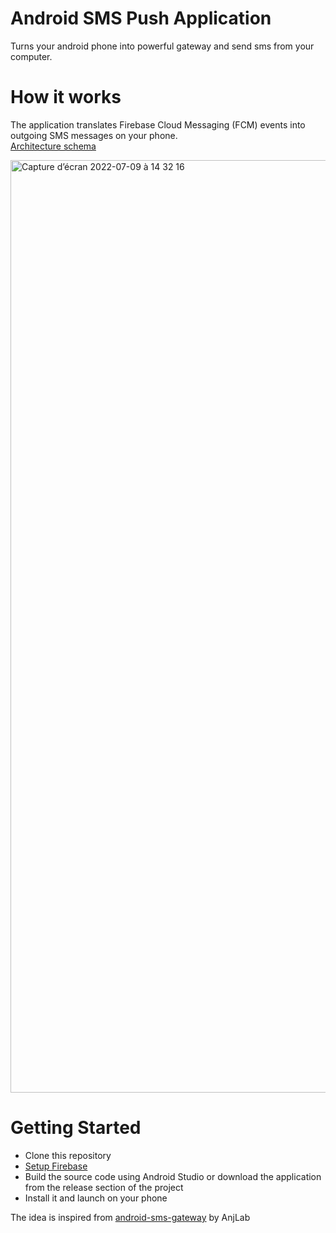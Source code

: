 # Android SMS Push Application
Turns your android phone into powerful gateway and send sms from your computer.

# How it works
The application translates Firebase Cloud Messaging (FCM) events into outgoing SMS messages on your phone.  
[Architecture schema]

<img width="1492" alt="Capture d’écran 2022-07-09 à 14 32 16" src="https://user-images.githubusercontent.com/3305685/178105955-a39f3c97-3b7c-469a-8d89-9fd8f8e949ab.png">

# Getting Started
* Clone this repository
* [Setup Firebase]
* Build the source code using Android Studio or download the application from the release section of the project
* Install it and launch on your phone

The idea is inspired from [android-sms-gateway] by AnjLab

[android-sms-gateway]:https://github.com/anjlab/android-sms-gateway
[setup firebase]: https://firebase.google.com/docs/android/setup
[architecture schema]: https://www.draw.io/?chrome=0&lightbox=1&nav=1#G0ByCIG2i-6TRKSnFmV3BQaDZGVkU
